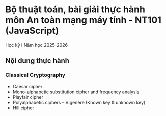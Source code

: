 # Bộ thuật toán, bài giải thực hành môn An toàn mạng máy tính - NT101 (JavaScript)

Học kỳ I
Năm học 2025-2026

## Nội dung thực hành

### Classical Cryptography

- Caesar cipher
- Mono-alphabetic substitution cipher and frequency analysis
- Playfair cipher
- Polyalphabetic ciphers – Vigenère (Known key & unknown key)
- Hill cipher
